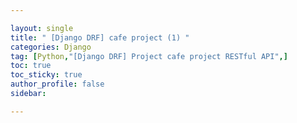 ```yaml
---

layout: single
title: " [Django DRF] cafe project (1) "
categories: Django
tag: [Python,"[Django DRF] Project cafe project RESTful API",]
toc: true
toc_sticky: true
author_profile: false
sidebar:

---
```


